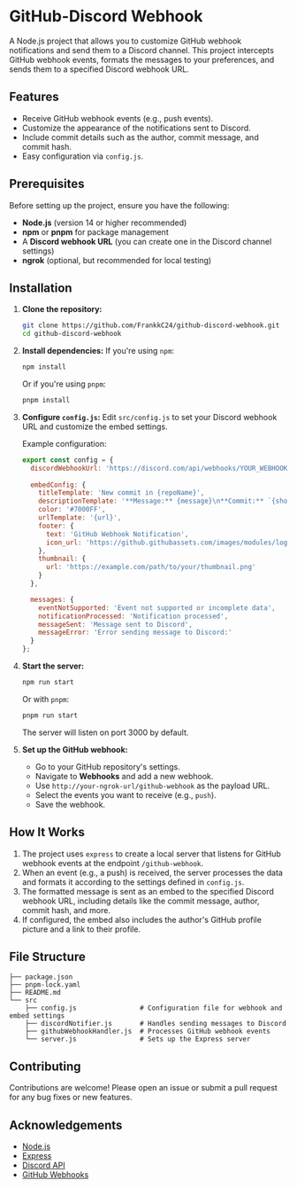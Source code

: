 # GitHub-Discord Webhook

A Node.js project that allows you to customize GitHub webhook notifications and send them to a Discord channel. This project intercepts GitHub webhook events, formats the messages to your preferences, and sends them to a specified Discord webhook URL.

## Features

- Receive GitHub webhook events (e.g., push events).
- Customize the appearance of the notifications sent to Discord.
- Include commit details such as the author, commit message, and commit hash.
- Easy configuration via `config.js`.

## Prerequisites

Before setting up the project, ensure you have the following:

- **Node.js** (version 14 or higher recommended)
- **npm** or **pnpm** for package management
- A **Discord webhook URL** (you can create one in the Discord channel settings)
- **ngrok** (optional, but recommended for local testing)

## Installation

1. **Clone the repository:**
   ```bash
   git clone https://github.com/FrankkC24/github-discord-webhook.git
   cd github-discord-webhook
   ```

2. **Install dependencies:**
   If you're using `npm`:
   ```bash
   npm install
   ```
   Or if you're using `pnpm`:
   ```bash
   pnpm install
   ```

3. **Configure `config.js`:**
   Edit `src/config.js` to set your Discord webhook URL and customize the embed settings.

   Example configuration:
   ```javascript
   export const config = {
     discordWebhookUrl: 'https://discord.com/api/webhooks/YOUR_WEBHOOK_ID/YOUR_WEBHOOK_TOKEN',
     
     embedConfig: {
       titleTemplate: 'New commit in {repoName}',
       descriptionTemplate: '**Message:** {message}\n**Commit:** `{shortCommitId}`',
       color: '#7000FF',
       urlTemplate: '{url}',
       footer: {
         text: 'GitHub Webhook Notification',
         icon_url: 'https://github.githubassets.com/images/modules/logos_page/GitHub-Mark.png'
       },
       thumbnail: {
         url: 'https://example.com/path/to/your/thumbnail.png'
       }
     },

     messages: {
       eventNotSupported: 'Event not supported or incomplete data',
       notificationProcessed: 'Notification processed',
       messageSent: 'Message sent to Discord',
       messageError: 'Error sending message to Discord:'
     }
   };
   ```

4. **Start the server:**
   ```bash
   npm run start
   ```
   Or with `pnpm`:
   ```bash
   pnpm run start
   ```

   The server will listen on port 3000 by default.

5. **Set up the GitHub webhook:**
   - Go to your GitHub repository's settings.
   - Navigate to **Webhooks** and add a new webhook.
   - Use `http://your-ngrok-url/github-webhook` as the payload URL.
   - Select the events you want to receive (e.g., `push`).
   - Save the webhook.

## How It Works

1. The project uses `express` to create a local server that listens for GitHub webhook events at the endpoint `/github-webhook`.
2. When an event (e.g., a push) is received, the server processes the data and formats it according to the settings defined in `config.js`.
3. The formatted message is sent as an embed to the specified Discord webhook URL, including details like the commit message, author, commit hash, and more.
4. If configured, the embed also includes the author's GitHub profile picture and a link to their profile.

## File Structure

```
├── package.json
├── pnpm-lock.yaml
├── README.md
└── src
    ├── config.js                # Configuration file for webhook and embed settings
    ├── discordNotifier.js       # Handles sending messages to Discord
    ├── githubWebhookHandler.js  # Processes GitHub webhook events
    └── server.js                # Sets up the Express server
```

## Contributing

Contributions are welcome! Please open an issue or submit a pull request for any bug fixes or new features.

## Acknowledgements

- [Node.js](https://nodejs.org/)
- [Express](https://expressjs.com/)
- [Discord API](https://discord.com/developers/docs/intro)
- [GitHub Webhooks](https://docs.github.com/en/developers/webhooks-and-events/webhooks)
